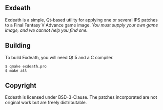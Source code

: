 Exdeath
-------

Exdeath is a simple, Qt-based utility for applying one or several IPS patches to a Final Fantasy V Advance game image. *You must supply your own game image, and we cannot help you find one.*

Building
--------

To build Exdeath, you will need Qt 5 and a C compiler.

    $ qmake exdeath.pro
    $ make all

Copyright
---------

Exdeath is licensed under BSD-3-Clause. The patches incorporated are not original work but are freely distributable.
